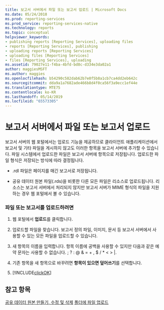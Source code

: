 ```yaml
---
title: 보고서 서버에서 파일 또는 보고서 업로드 | Microsoft Docs
ms.date: 05/24/2018
ms.prod: reporting-services
ms.prod_service: reporting-services-native
ms.technology: reports
ms.topic: conceptual
helpviewer_keywords:
- publishing reports [Reporting Services], uploading files
- reports [Reporting Services], publishing
- uploading reports [Reporting Services]
- uploading files [Reporting Services]
- files [Reporting Services], uploading
ms.assetid: 79027e11-f4ba-4bfd-bd8c-d334e3da02a1
author: maggiesMSFT
ms.author: maggies
ms.openlocfilehash: b54290c582dab62b7e0f5b8a1cb7ca4dd2eb642c
ms.sourcegitcommit: dda9a1a7682ade466b8d4f0ca56f3a9ecc1ef44e
ms.translationtype: MTE75
ms.contentlocale: ko-KR
ms.lasthandoff: 05/14/2019
ms.locfileid: "65573305"
---
```

# <a name="upload-a-file-or-report-in-the-report-server"></a>보고서 서버에서 파일 또는 보고서 업로드
보고서 서버의 웹 포털에서는 업로드 기능을 제공하므로 클라이언트 애플리케이션에서 보고서 및 기타 파일을 게시하지 않고도 이러한 항목을 보고서 서버에 추가할 수 있습니다. 파일 시스템에서 업로드한 파일은 보고서 서버에 항목으로 저장됩니다. 업로드한 파일 형식은 저장되는 방식에 따라 결정됩니다.  
  
-   .rdl 파일은 페이지를 매긴 보고서로 저장됩니다.  
  
-   공유 데이터 원본 파일(.rds)을 비롯한 다른 모든 파일은 리소스로 업로드됩니다. 리소스는 보고서 서버에서 처리되지 않지만 보고서 서버가 MIME 형식의 파일을 지원하는 경우 웹 포털에서 볼 수 있습니다.  
  
### <a name="to-upload-a-file-or-report"></a>파일 또는 보고서를 업로드하려면  
  
1.  웹 포털에서 **업로드**를 클릭합니다.  
  
4.  업로드할 파일을 찾습니다. 보고서 정의 파일, 이미지, 문서 등 보고서 서버에서 사용할 수 있는 모든 파일을 업로드할 수 있습니다.  
  
5.  새 항목의 이름을 입력합니다. 항목 이름에 공백을 사용할 수 있지만 다음과 같은 예약 문자는 사용할 수 없습니다. \; \? \: \@ \& \= \+ \, \$ \/ \* \< \> \|.  
  
6.  기존 항목을 새 항목으로 바꾸려면 **항목이 있으면 덮어쓰기**를 선택합니다.  
  
7.  [!INCLUDE[clickOK](../../includes/clickok-md.md)]  
  
## <a name="see-also"></a>참고 항목   
[공유 데이터 원본 만들기, 수정 및 삭제](../../reporting-services/report-data/create-modify-and-delete-shared-data-sources-ssrs.md)
[폴더에 파일 업로드](../../reporting-services/report-server/upload-files-to-a-folder.md)  
  
  
